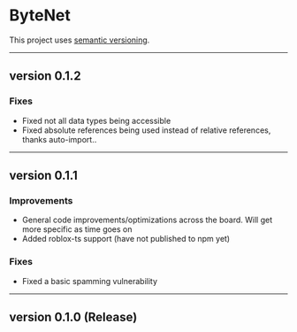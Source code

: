 # ByteNet

This project uses [semantic versioning](https://semver.org/spec/v2.0.0.html).

---

## version 0.1.2

### Fixes
- Fixed not all data types being accessible
- Fixed absolute references being used instead of relative references, thanks auto-import..

---

## version 0.1.1

### Improvements
- General code improvements/optimizations across the board. Will get more specific as time goes on
- Added roblox-ts support (have not published to npm yet)

### Fixes
- Fixed a basic spamming vulnerability

---

## version 0.1.0 (Release)